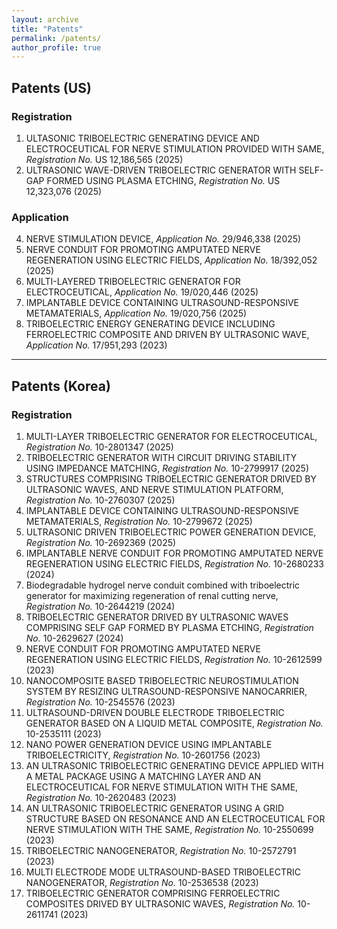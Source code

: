```yaml
---
layout: archive
title: "Patents"
permalink: /patents/
author_profile: true
---
```


## Patents (US)

### Registration
1. ULTASONIC TRIBOELECTRIC GENERATING DEVICE AND ELECTROCEUTICAL FOR NERVE STIMULATION PROVIDED WITH SAME, *Registration No.* US 12,186,565 (2025)
2. ULTRASONIC WAVE-DRIVEN TRIBOELECTRIC GENERATOR WITH SELF-GAP FORMED USING PLASMA ETCHING, *Registration No.* US 12,323,076 (2025)

### Application
4. NERVE STIMULATION DEVICE, *Application No.* 29/946,338 (2025)
5. NERVE CONDUIT FOR PROMOTING AMPUTATED NERVE REGENERATION USING ELECTRIC FIELDS, *Application No.* 18/392,052 (2025)
6. MULTI-LAYERED TRIBOELECTRIC GENERATOR FOR ELECTROCEUTICAL, *Application No.* 19/020,446 (2025)
7. IMPLANTABLE DEVICE CONTAINING ULTRASOUND-RESPONSIVE METAMATERIALS, *Application No.* 19/020,756 (2025) 
8. TRIBOELECTRIC ENERGY GENERATING DEVICE INCLUDING FERROELECTRIC COMPOSITE AND DRIVEN BY ULTRASONIC WAVE, *Application No.* 17/951,293 (2023)

---

## Patents (Korea)

### Registration
1. MULTI-LAYER TRIBOELECTRIC GENERATOR FOR ELECTROCEUTICAL, *Registration No.* 10-2801347 (2025)
2. TRIBOELECTRIC GENERATOR WITH CIRCUIT DRIVING STABILITY USING IMPEDANCE MATCHING, *Registration No.* 10-2799917 (2025)
3. STRUCTURES COMPRISING TRIBOELECTRIC GENERATOR DRIVED BY ULTRASONIC WAVES, AND NERVE STIMULATION PLATFORM, *Registration No.* 10-2760307 (2025)
4. IMPLANTABLE DEVICE CONTAINING ULTRASOUND-RESPONSIVE METAMATERIALS, *Registration No.* 10-2799672 (2025)
5. ULTRASONIC DRIVEN TRIBOELECTRIC POWER GENERATION DEVICE, *Registration No.* 10-2692369 (2025)
6. IMPLANTABLE NERVE CONDUIT FOR PROMOTING AMPUTATED NERVE REGENERATION USING ELECTRIC FIELDS, *Registration No.* 10-2680233 (2024)
7. Biodegradable hydrogel nerve conduit combined with triboelectric generator for maximizing regeneration of renal cutting nerve, *Registration No.* 10-2644219 (2024)
8. TRIBOELECTRIC GENERATOR DRIVED BY ULTRASONIC WAVES COMPRISING SELF GAP FORMED BY PLASMA ETCHING, *Registration No.* 10-2629627 (2024)
9. NERVE CONDUIT FOR PROMOTING AMPUTATED NERVE REGENERATION USING ELECTRIC FIELDS, *Registration No.* 10-2612599 (2023)
10. NANOCOMPOSITE BASED TRIBOELECTRIC NEUROSTIMULATION SYSTEM BY RESIZING ULTRASOUND-RESPONSIVE NANOCARRIER, *Registration No.* 10-2545576 (2023)
11. ULTRASOUND-DRIVEN DOUBLE ELECTRODE TRIBOELECTRIC GENERATOR BASED ON A LIQUID METAL COMPOSITE, *Registration No.* 10-2535111 (2023)
12. NANO POWER GENERATION DEVICE USING IMPLANTABLE TRIBOELECTRICITY, *Registration No.* 10-2601756 (2023)
13. AN ULTRASONIC TRIBOELECTRIC GENERATING DEVICE APPLIED WITH A METAL PACKAGE USING A MATCHING LAYER AND AN ELECTROCEUTICAL FOR NERVE STIMULATION WITH THE SAME, *Registration No.* 10-2620483 (2023)
14. AN ULTRASONIC TRIBOELECTRIC GENERATOR USING A GRID STRUCTURE BASED ON RESONANCE AND AN ELECTROCEUTICAL FOR NERVE STIMULATION WITH THE SAME, *Registration No.* 10-2550699 (2023)
15. TRIBOELECTRIC NANOGENERATOR, *Registration No.* 10-2572791 (2023)
16. MULTI ELECTRODE MODE ULTRASOUND-BASED TRIBOELECTRIC NANOGENERATOR, *Registration No.* 10-2536538 (2023)
17. TRIBOELECTRIC GENERATOR COMPRISING FERROELECTRIC COMPOSITES DRIVED BY ULTRASONIC WAVES, *Registration No.* 10-2611741 (2023)



